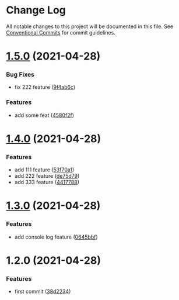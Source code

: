 # Change Log

All notable changes to this project will be documented in this file.
See [Conventional Commits](https://conventionalcommits.org) for commit guidelines.

# [1.5.0](https://github.com/gradinarot/lerna/compare/v1.4.0...v1.5.0) (2021-04-28)


### Bug Fixes

* fix 222 feature ([9f4ab6c](https://github.com/gradinarot/lerna/commit/9f4ab6c86b815416708dc58bb7995d561ea1fd03))


### Features

* add some feat ([4580f2f](https://github.com/gradinarot/lerna/commit/4580f2f9f148ffa3ed8fb0fefc0a37906f263a8c))





# [1.4.0](https://github.com/gradinarot/lerna/compare/v1.3.0...v1.4.0) (2021-04-28)


### Features

* add 111 feature ([53f70a1](https://github.com/gradinarot/lerna/commit/53f70a1f87dd8f56d534186f02d2f8c3cc2090dd))
* add 222 feature ([de75d79](https://github.com/gradinarot/lerna/commit/de75d794ad2164f64908015ced4cc01ee7b8b2ee))
* add 333 feature ([4417788](https://github.com/gradinarot/lerna/commit/4417788a4ac6e51a1f249148133785253aa81078))





# [1.3.0](https://github.com/gradinarot/lerna/compare/v1.2.0...v1.3.0) (2021-04-28)


### Features

* add console log feature ([0645bbf](https://github.com/gradinarot/lerna/commit/0645bbfb0f3bce0f186221e90b2fbdd03f483e86))





# 1.2.0 (2021-04-28)


### Features

* first commit ([38d2234](https://github.com/gradinarot/lerna/commit/38d2234905fc65318f0ac594ce0c19a90d98fe9e))
